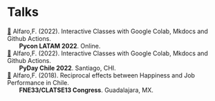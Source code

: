# Talks

[💬](https://github.com/fralfaro/portfolio/blob/main/docs/files/talks/PyDayChile2022_talk.pdf) Alfaro,F. (2022). Interactive Classes with Google Colab, Mkdocs and Github Actions.<br>
&nbsp; &nbsp;&nbsp;&nbsp;&nbsp; **Pycon LATAM 2022**. Online.  <br> 
[💬](https://github.com/fralfaro/portfolio/blob/main/docs/files/talks/PyDayChile2022_talk.pdf) Alfaro,F. (2022). Interactive Classes with Google Colab, Mkdocs and Github Actions. <br>
&nbsp; &nbsp;&nbsp;&nbsp;&nbsp; **PyDay Chile 2022**. Santiago, CHI.  <br> 
[💬](https://github.com/fralfaro/portfolio/blob/main/docs/files/talks/FNE33_talk.pdf) Alfaro,F. (2018). Reciprocal effects between Happiness and Job Performance in Chile. <br>
&nbsp; &nbsp;&nbsp;&nbsp;&nbsp; **FNE33/CLATSE13 Congress**. Guadalajara, MX.